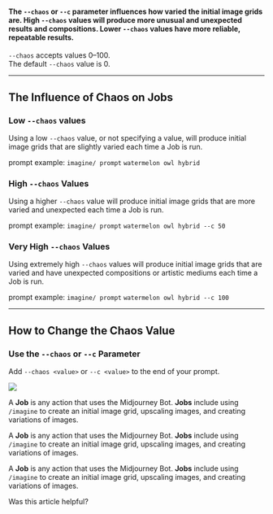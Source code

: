 

#### The `--chaos` or `--c` parameter influences how varied the initial image grids are. High `--chaos` values will produce more unusual and unexpected results and compositions. Lower `--chaos` values have more reliable, repeatable results.

`--chaos` accepts values 0–100.  
The default `--chaos` value is 0.

* * *

The Influence of Chaos on Jobs
------------------------------

### Low `--chaos` values

Using a low `--chaos` value, or not specifying a value, will produce initial image grids that are slightly varied each time a Job is run.

prompt example: `imagine/ prompt` `watermelon owl hybrid`

### High `--chaos` Values

Using a higher `--chaos` value will produce initial image grids that are more varied and unexpected each time a Job is run.

prompt example: `imagine/ prompt` `watermelon owl hybrid --c 50`

### Very High `--chaos` Values

Using extremely high `--chaos` values will produce initial image grids that are varied and have unexpected compositions or artistic mediums each time a Job is run.

prompt example: `imagine/ prompt` `watermelon owl hybrid --c 100`

* * *

How to Change the Chaos Value
-----------------------------

### Use the `--chaos` or `--c` Parameter

Add `--chaos <value>` or `--c <value>` to the end of your prompt.

![](https://cdn.document360.io/3040c2b6-fead-4744-a3a9-d56d621c6c7e/Images/Documentation/MJ_Parameter_Chaos.gif)

  

A **Job** is any action that uses the Midjourney Bot. **Jobs** include using `/imagine` to create an initial image grid, upscaling images, and creating variations of images.

A **Job** is any action that uses the Midjourney Bot. **Jobs** include using `/imagine` to create an initial image grid, upscaling images, and creating variations of images.

A **Job** is any action that uses the Midjourney Bot. **Jobs** include using `/imagine` to create an initial image grid, upscaling images, and creating variations of images.

Was this article helpful?